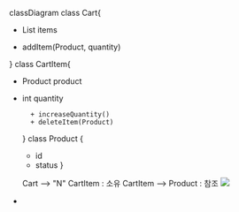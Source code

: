 classDiagram
class Cart{
- List<CartItem> items
+ addItem(Product, quantity)

}
class CartItem{
- Product product
- int quantity

        + increaseQuantity()
        + deleteItem(Product)
  }
  class Product {
    + id
    + status
      }

  Cart --> "N" CartItem : 소유
  CartItem --> Product : 참조
  [![](https://mermaid.ink/img/pako:eNpVUUtOwzAQvYo1q1ZNqzppfhbqpmyQEIIt8saKTRvROMV2JEqULSuOwAJu0CWH6iGwkzQEL-x5M--9Gds1ZCUXQCDbM62vc7ZVrKCyRWjDlKmpnKPbXJsrh26MKNYot7umcoYY5y4zuVclrzLjoZeKSZOb45RKKpuxj-O1Xj0XHbrTpXJpBqUTon7NbCVTgmnx0Fcn03GVi70wYjxBX266o-t-aVj_M-ZjpA0zlR60XeCmRvP5GlG4ozBcAhF0fv84f379sdq0Y15aWcrp5_x9Ag-2KudAntheCw8KoQrmMLTDUDA7UQgKxIacqWcK9tWs6MDkY1kWQIyqrEyV1XZ3AdWBMyP6nxqclZBcqE1ZSQMkCCLcmgCp4RUIxukiwAFepn7oRyuc-h4cLc1mYz_FSZxGKz9dNR68tV2XiySIojQOcZL4YRjg5heVkrDR?type=png)](https://mermaid.live/edit#pako:eNpVUUtOwzAQvYo1q1ZNqzppfhbqpmyQEIIt8saKTRvROMV2JEqULSuOwAJu0CWH6iGwkzQEL-x5M--9Gds1ZCUXQCDbM62vc7ZVrKCyRWjDlKmpnKPbXJsrh26MKNYot7umcoYY5y4zuVclrzLjoZeKSZOb45RKKpuxj-O1Xj0XHbrTpXJpBqUTon7NbCVTgmnx0Fcn03GVi70wYjxBX266o-t-aVj_M-ZjpA0zlR60XeCmRvP5GlG4ozBcAhF0fv84f379sdq0Y15aWcrp5_x9Ag-2KudAntheCw8KoQrmMLTDUDA7UQgKxIacqWcK9tWs6MDkY1kWQIyqrEyV1XZ3AdWBMyP6nxqclZBcqE1ZSQMkCCLcmgCp4RUIxukiwAFepn7oRyuc-h4cLc1mYz_FSZxGKz9dNR68tV2XiySIojQOcZL4YRjg5heVkrDR)
- 
